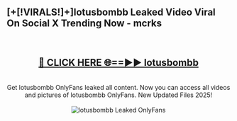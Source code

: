 <h2>[+[!VIRALS!]+]lotusbombb Leaked Video Viral On Social X Trending Now - mcrks</h2>
<br>
<div align="center">
<h2><a href="https://libra.edu.pl?lotusbombb" rel="nofollow">🔴 CLICK HERE 🌐==►► lotusbombb</a></h2>
<br>
Get lotusbombb OnlyFans leaked all content. Now you can access all videos and pictures of lotusbombb OnlyFans. New Updated Files 2025!
<br>
<br>
<a href="https://libra.edu.pl?lotusbombb" rel="nofollow" data-target="animated-image.originalLink"><img src="https://i.ibb.co.com/WyWwxjT/player-gif2.gif" alt="lotusbombb Leaked OnlyFans" style="max-width: 100%; display: inline-block;" data-target="animated-image.originalImage"></a>
</div>
<br>